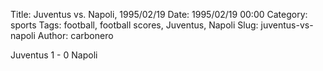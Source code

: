Title: Juventus vs. Napoli, 1995/02/19
Date: 1995/02/19 00:00
Category: sports
Tags: football, football scores, Juventus, Napoli
Slug: juventus-vs-napoli
Author: carbonero


Juventus 1 - 0 Napoli
